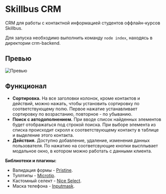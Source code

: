 # Skillbus CRM

CRM для работы с контактной информацией студентов оффлайн-курсов Skillbus.

Для запуска необходимо выполнить команду `node index`, находясь в директории crm-backend.

## Превью

![Превью](https://drive.google.com/uc?export=view&id=1S9Z0hNeXwT2vEnAKrJMsnD5A7YFISZ_s)

## Функционал

- **Сортировка.** 
На все заголовки колонок, кроме контактов и действий, можно нажать, чтобы установить сортировку по соответствующему полю. Первое нажатие устанавливает сортировку по возрастанию, повторное - по убыванию. 
- **Поиск с автодополнением.**
При вводе список найденных элементов будет отображаться под строкой поиска. При выборе элемента из списка происходит скролл к соответствующему контакту в таблице и выделение этого контакта. 
- **Действия.**
Доступно добавление, удаление, изменения данных пользователя. По нажатию на соответсвующие кнопки высплывает модальное окно, в котором можно работать с данными клиента.

**Библиотеки и плагины:**
- Валидация формы - [Pristine](https://github.com/sha256/Pristine).
- Туллтипы - [Microtip](https://github.com/ghosh/microtip).
- Кастомный селект - [Nice Select](https://github.com/bluzky/nice-select2).
- Маска телефона - [Inputmask](https://github.com/RobinHerbots/Inputmask).
